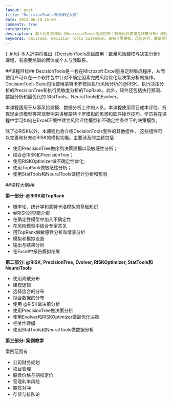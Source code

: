 ```yaml
---
layout: post
title: "DecisionTools培训课程大纲"
date: 2012-06-10 15:00
comments: true
categories: 
description: 本人近期将推出《DecisionTools高级应用：数量风险建模与决策分析》课程
keywords: palisade, Decision Tools Suite培训，蒙特卡罗模拟，风险评价，数量风险计量
---
```



{:.info}
本人近期将推出《DecisionTools高级应用：数量风险建模与决策分析》课程，有需要培训的团体或个人与我联系。

##课程目标##
DecisionTools是一套在Microsoft Excel量身定制集成程序，从而使用户可以在一个软件包中针对不确定因素完成风险优化及决策分析的操作。DecisionTools Suite包括使用蒙特卡罗模拟执行风险分析的@RISK、执行决策分析的PrecisionTree和执行灵敏度分析的TopRank。此外，软件还包括执行预测、数据分析和最优化的 StatTools、NeuralTools和Evolver。

本课程适用于从事风险建模、数据分析工作的人员。本课程使用项目成本评估、折现现金流模型等常规案例来讲解蒙特卡罗模拟的思想和软件操作技巧。学员将在课程中学习如何在Excel环境中建立风险评估模型和不确定性条件下的决策模型。

除了@RISK以外，本课程也会介绍DecisionTools套件的其他组件， 这些组件可以完善和补充@RISK的模拟功能。主要涉及的主题包括：

- 使用PrecisionTree做序列决策建模以及敏感性分析；
- 结合@RISK和PrecisionTree；
- 使用RISKOptimizer做不确定性优化; 
- 使用TopRank做敏感性分析；
- 使用StatTools和NeuralTools做统计分析和预测

##课程大纲##

**第一部分: @RISK和TopRank**

- 概率论、统计学和蒙特卡洛模拟的基础知识
- @RISK的界面介绍
- 在确定性模型中加入不确定性
- 在风险模型中结合专家意见
- 用TopRank做敏感性分析和情景分析
- 模拟和模拟设置
- 输出与结果分析
- 在Excel中报告模拟结果

**第二部分: @RISK, PrecisionTree, Evolver, RISKOptimizer, StatTools和 NeuralTools**

- 使用离散分布
- 建模逻辑
- 选择适合的分布
- 拟合数据的分布
- 使用 @RISK做决策分析
- 使用PrecisionTree做决策分析
- 使用Evolver和RISKOptimizer做最优化决策
- 相关性建模
- 使用StatTools和NeuralTools做数据分析

**第三部分: 案例教学**

案例范围有：

- 公司财务规划
- 项目管理
- 股票价格与期权定价
- 管理利率风险
- 期货对冲
- 存货与排队论


